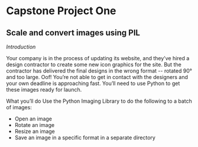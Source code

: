 # Capstone Project One

## Scale and convert images using PIL

*Introduction*

Your company is in the process of updating its website, and they’ve hired a design contractor to create some new icon graphics for the site. But the contractor has delivered the final designs in the wrong format -- rotated 90° and too large. Oof! You’re not able to get in contact with the designers and your own deadline is approaching fast. You’ll need to use Python to get these images ready for launch.

What you’ll do
Use the Python Imaging Library to do the following to a batch of images:

* Open an image
* Rotate an image
* Resize an image
* Save an image in a specific format in a separate directory 